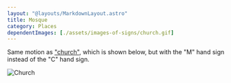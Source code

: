 ```yaml
---
layout: "@layouts/MarkdownLayout.astro"
title: Mosque
category: Places
dependentImages: [./assets/images-of-signs/church.gif]
---
```


Same motion as ["church"](../church), which is shown below,
but with the "M" hand sign instead of the "C" hand sign.

![Church](@signs/church.gif)
